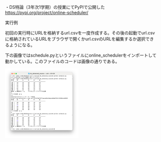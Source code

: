 ・DS特論（3年次1学期）の授業にてPyPIで公開した
https://pypi.org/project/online-scheduler/

実行例

初回の実行時にURLを格納するurl.csvを一度作成する。その後の起動でurl.csvに格納されているURLをブラウザで開くかurl.csvのURLを編集するか選択できるようになる。

下の画像ではschedule.pyというファイルにonline_schedulerをインポートして動かしている。このファイルのコードは画像の通りである。

<img width="242" alt="image" src="online_scheduler/test.png">

